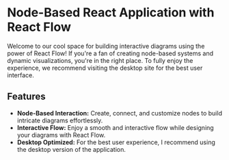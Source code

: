 # Node-Based React Application with React Flow

Welcome to our cool space for building interactive diagrams using the power of React Flow! If you're a fan of creating node-based systems and dynamic visualizations, you're in the right place. To fully enjoy the experience, we recommend visiting the desktop site for the best user interface.

## Features

- **Node-Based Interaction:** Create, connect, and customize nodes to build intricate diagrams effortlessly.
- **Interactive Flow:** Enjoy a smooth and interactive flow while designing your diagrams with React Flow.
- **Desktop Optimized:** For the best user experience, I recommend using the desktop version of the application.
